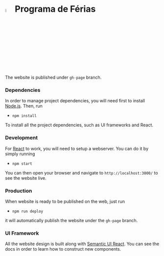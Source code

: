 # <img src="http://res.cloudinary.com/dkbuneg9h/image/upload/v1477079274/pet/pet_wn9jqn.png" width="5%"> Programa de Férias

The website is published under `gh-page` branch.

### Dependencies

In order to manage project dependencies, you will need first to install [Node.js](https://nodejs.org/en/). Then, run
* `npm install`

To install all the project dependencies, such as UI frameworks and React.

### Development

For [React](https://reactjs.org/) to work, you will need to setup a webserver. You can do it by simply running
* `npm start`

You can then open your browser and navigate to `http://localhost:3000/` to see the website live.

### Production

When website is ready to be published on the web, just run
* `npm run deploy`

it will automatically publish the website under the `gh-page` branch.

### UI Framework

All the website design is built along with [Semantic UI React](https://react.semantic-ui.com/introduction). You can see the docs in order to learn how to construct new components.


